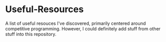 # Useful-Resources

A list of useful resouces I've discovered, primarily centered around competitive programming. However, I could definitely add stuff from other stuff into this repository.
